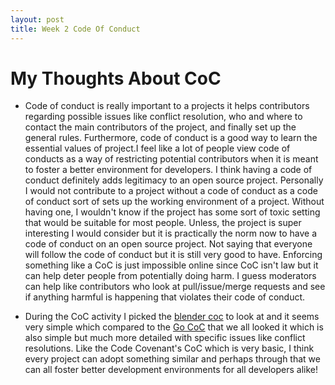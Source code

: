 ```yaml
---
layout: post
title: Week 2 Code Of Conduct
---
```


# My Thoughts About CoC

- Code of conduct is really important to a projects it helps contributors regarding possible
  issues like conflict resolution, who and where to contact the main contributors of the
  project, and finally set up the general rules. Furthermore, code of conduct is a good way to
  learn the essential values of project.I feel like a lot of people view code of conducts as a 
  way of restricting potential contributors when it is meant to foster a better environment for developers. 
  I think having a code of conduct definitely adds legitimacy to an open source project.
  Personally I would not contribute to a project without a code of conduct as a code of conduct
  sort of sets up the working environment of a project. Without having one, I wouldn't know
  if the project has some sort of toxic setting that would be suitable for most people. Unless,
  the project is super interesting I would consider but it is practically the norm now to have
  a code of conduct on an open source project. Not saying that everyone will follow the code of
  conduct but it is still very good to have. Enforcing something like a CoC is just impossible
  online since CoC isn't law but it can help deter people from potentially doing harm. I guess moderators
  can help like contributors who look at pull/issue/merge requests and see if anything harmful is happening
  that violates their code of conduct.

- During the CoC activity I picked the [blender coc](https://developer.blender.org/docs/handbook/communication/code_of_conduct/#) 
  to look at and it seems very simple which 
  compared to the [Go CoC](https://go.dev/conduct#) that we all looked it which is also simple but much more detailed with
  specific issues like conflict resolutions. Like the Code 
  Covenant's CoC which is very basic, I think every project can adopt something similar and perhaps
  through that we can all foster better development environments for all developers alike!